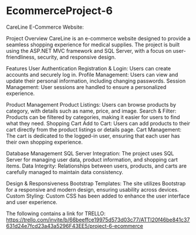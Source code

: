 # EcommerceProject-6

CareLine E-Commerce Website:

Project Overview
CareLine is an e-commerce website designed to provide a seamless shopping experience for medical supplies. The project is built using the ASP.NET MVC framework and SQL Server, with a focus on user-friendliness, security, and responsive design.

Features
User Authentication
Registration & Login: Users can create accounts and securely log in.
Profile Management: Users can view and update their personal information, including changing passwords.
Session Management: User sessions are handled to ensure a personalized experience.

Product Management
Product Listings: Users can browse products by category, with details such as name, price, and image.
Search & Filter: Products can be filtered by categories, making it easier for users to find what they need.
Shopping Cart
Add to Cart: Users can add products to their cart directly from the product listings or details page.
Cart Management: The cart is dedicated to the logged-in user, ensuring that each user has their own shopping experience.

Database Management
SQL Server Integration: The project uses SQL Server for managing user data, product information, and shopping cart items.
Data Integrity: Relationships between users, products, and carts are carefully managed to maintain data consistency.

Design & Responsiveness
Bootstrap Templates: The site utilizes Bootstrap for a responsive and modern design, ensuring usability across devices.
Custom Styling: Custom CSS has been added to enhance the user interface and user experience.

The following contains a link for TRELLO:
https://trello.com/invite/b/66beeffce19975d573d03c77/ATTI20f46be841c37631d24e7fcd23a43a5296F43EE5/project-6-ecommerce


